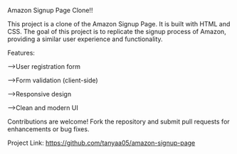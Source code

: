 Amazon Signup Page Clone!!

This project is a clone of the Amazon Signup Page. It is built with HTML and CSS. 
The goal of this project is to replicate the signup process of Amazon, providing a similar user experience and functionality.

Features:

-->User registration form

-->Form validation (client-side)

-->Responsive design

-->Clean and modern UI

Contributions are welcome! Fork the repository and submit pull requests for enhancements or bug fixes.

Project Link: https://github.com/tanyaa05/amazon-signup-page


